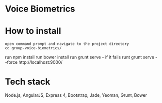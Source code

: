 Voice Biometrics
======================

# How to install
	open command prompt and navigate to the project directory
	cd group-voice-biometrics/
run	npm install
run	bower install
run	grunt serve - if it fails runt grunt serve --force
	http://localhost:9000/

# Tech stack
Node.js, AngularJS, Express 4, Bootstrap, Jade, Yeoman, Grunt, Bower
